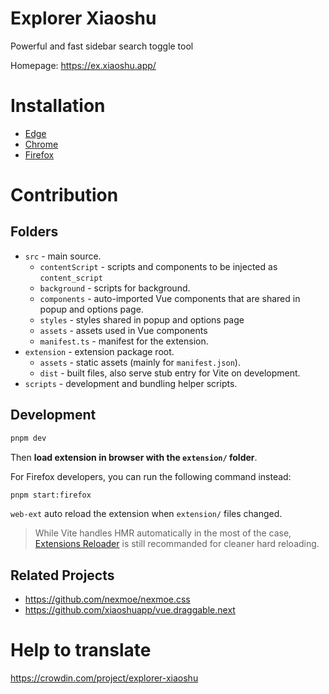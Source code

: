 # Explorer Xiaoshu

Powerful and fast sidebar search toggle tool

Homepage: <https://ex.xiaoshu.app/>

# Installation

-   [Edge](https://microsoftedge.microsoft.com/addons/detail/coneollgjonabefaacemccaknmicmncj)
-   [Chrome](https://chrome.google.com/webstore/detail/lcalpcoppmdamffdmmchmadbpaoibaep)
-   [Firefox](https://addons.mozilla.org/addon/explorer-xiaoshu/)

# Contribution

## Folders

-   `src` - main source.
    -   `contentScript` - scripts and components to be injected as `content_script`
    -   `background` - scripts for background.
    -   `components` - auto-imported Vue components that are shared in popup and options page.
    -   `styles` - styles shared in popup and options page
    -   `assets` - assets used in Vue components
    -   `manifest.ts` - manifest for the extension.
-   `extension` - extension package root.
    -   `assets` - static assets (mainly for `manifest.json`).
    -   `dist` - built files, also serve stub entry for Vite on development.
-   `scripts` - development and bundling helper scripts.

## Development

```bash
pnpm dev
```

Then **load extension in browser with the `extension/` folder**.

For Firefox developers, you can run the following command instead:

```bash
pnpm start:firefox
```

`web-ext` auto reload the extension when `extension/` files changed.

> While Vite handles HMR automatically in the most of the case, [Extensions Reloader](https://chrome.google.com/webstore/detail/fimgfedafeadlieiabdeeaodndnlbhid) is still recommanded for cleaner hard reloading.

## Related Projects

-   <https://github.com/nexmoe/nexmoe.css>
-   <https://github.com/xiaoshuapp/vue.draggable.next>

# Help to translate

<https://crowdin.com/project/explorer-xiaoshu>
